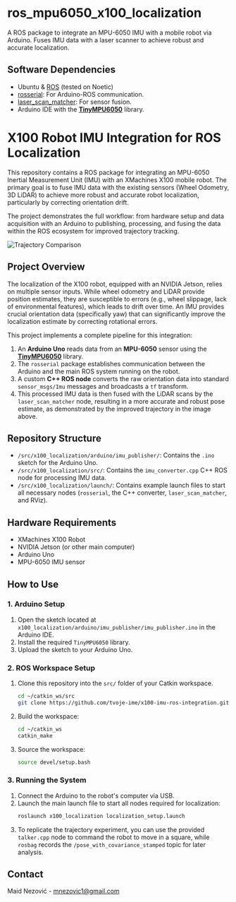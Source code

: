 # ros_mpu6050_x100_localization
A ROS package to integrate an MPU-6050 IMU with a mobile robot via Arduino. Fuses IMU data with a laser scanner to achieve robust and accurate localization.

## Software Dependencies

-   Ubuntu & [ROS](https://wiki.ros.org/ROS/Installation) (tested on Noetic)
-   [rosserial](https://wiki.ros.org/rosserial): For Arduino-ROS communication.
-   [laser_scan_matcher](https://wiki.ros.org/laser_scan_matcher): For sensor fusion.
-   Arduino IDE with the [**TinyMPU6050**](https://github.com/gabriel-milan/TinyMPU6050) library.


# X100 Robot IMU Integration for ROS Localization

This repository contains a ROS package for integrating an MPU-6050 Inertial Measurement Unit (IMU) with an XMachines X100 mobile robot. The primary goal is to fuse IMU data with the existing sensors (Wheel Odometry, 3D LiDAR) to achieve more robust and accurate robot localization, particularly by correcting orientation drift.

The project demonstrates the full workflow: from hardware setup and data acquisition with an Arduino to publishing, processing, and fusing the data within the ROS ecosystem for improved trajectory tracking.

![Trajectory Comparison](https://github.com/user-attachments/assets/52354751-5ddb-4211-9851-77f5e4b41e67)

## Project Overview

The localization of the X100 robot, equipped with an NVIDIA Jetson, relies on multiple sensor inputs. While wheel odometry and LiDAR provide position estimates, they are susceptible to errors (e.g., wheel slippage, lack of environmental features), which leads to drift over time. An IMU provides crucial orientation data (specifically yaw) that can significantly improve the localization estimate by correcting rotational errors.

This project implements a complete pipeline for this integration:
1.  An **Arduino Uno** reads data from an **MPU-6050** sensor using the [**TinyMPU6050**](https://github.com/gabriel-milan/TinyMPU6050) library.
2.  The `rosserial` package establishes communication between the Arduino and the main ROS system running on the robot.
3.  A custom **C++ ROS node** converts the raw orientation data into standard `sensor_msgs/Imu` messages and broadcasts a `tf` transform.
4.  This processed IMU data is then fused with the LiDAR scans by the `laser_scan_matcher` node, resulting in a more accurate and robust pose estimate, as demonstrated by the improved trajectory in the image above.

## Repository Structure

-   `/src/x100_localization/arduino/imu_publisher/`: Contains the `.ino` sketch for the Arduino Uno.
-   `/src/x100_localization/src/`: Contains the `imu_converter.cpp` C++ ROS node for processing IMU data.
-   `/src/x100_localization/launch/`: Contains example launch files to start all necessary nodes (`rosserial`, the C++ converter, `laser_scan_matcher`, and RViz).

## Hardware Requirements

-   XMachines X100 Robot
-   NVIDIA Jetson (or other main computer)
-   Arduino Uno
-   MPU-6050 IMU sensor


## How to Use

### 1. Arduino Setup

1.  Open the sketch located at `x100_localization/arduino/imu_publisher/imu_publisher.ino` in the Arduino IDE.
2.  Install the required `TinyMPU6050` library.
3.  Upload the sketch to your Arduino Uno.

### 2. ROS Workspace Setup

1.  Clone this repository into the `src/` folder of your Catkin workspace.
    ```bash
    cd ~/catkin_ws/src
    git clone https://github.com/tvoje-ime/x100-imu-ros-integration.git
    ```
2.  Build the workspace:
    ```bash
    cd ~/catkin_ws
    catkin_make
    ```
3.  Source the workspace:
    ```bash
    source devel/setup.bash
    ```

### 3. Running the System

1.  Connect the Arduino to the robot's computer via USB.
2.  Launch the main launch file to start all nodes required for localization:
    ```bash
    roslaunch x100_localization localization_setup.launch
    ```
3.  To replicate the trajectory experiment, you can use the provided `talker.cpp` node to command the robot to move in a square, while `rosbag` records the `/pose_with_covariance_stamped` topic for later analysis.

## Contact

Maid Nezović - mnezovic1@gmail.com
